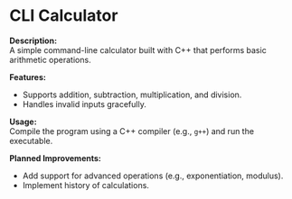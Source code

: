 # CLI Calculator

**Description:**  
A simple command-line calculator built with C++ that performs basic arithmetic operations.

**Features:**  
- Supports addition, subtraction, multiplication, and division.
- Handles invalid inputs gracefully.

**Usage:**  
Compile the program using a C++ compiler (e.g., `g++`) and run the executable.

**Planned Improvements:**  
- Add support for advanced operations (e.g., exponentiation, modulus).
- Implement history of calculations.
